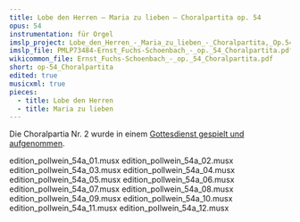 ```yaml
---
title: Lobe den Herren – Maria zu lieben – Choralpartita op. 54
opus: 54
instrumentation: für Orgel
imslp_project: Lobe_den_Herren_-_Maria_zu_lieben_-_Choralpartita,_Op.54_(Fuchs-Sch%C3%B6nbach,_Ernst)
imslp_file: PMLP73484-Ernst_Fuchs-Schoenbach_-_op._54_Choralpartita.pdf
wikicommon_file: Ernst_Fuchs-Schoenbach_-_op._54_Choralpartita.pdf
short: op-54_Choralpartita
edited: true
musicxml: true
pieces:
  - title: Lobe den Herren
  - title: Maria zu lieben
---
```


Die Choralpartia Nr. 2 wurde in einem
[Gottesdienst gespielt und aufgenommen](http://youtu.be/Rcxf7c6WT-A).

edition_pollwein_54a_01.musx
edition_pollwein_54a_02.musx
edition_pollwein_54a_03.musx
edition_pollwein_54a_04.musx
edition_pollwein_54a_05.musx
edition_pollwein_54a_06.musx
edition_pollwein_54a_07.musx
edition_pollwein_54a_08.musx
edition_pollwein_54a_09.musx
edition_pollwein_54a_10.musx
edition_pollwein_54a_11.musx
edition_pollwein_54a_12.musx

